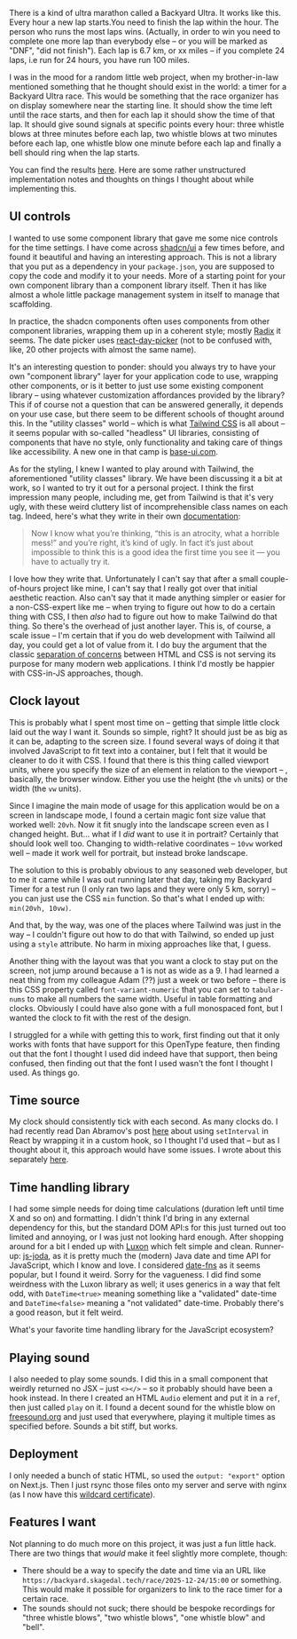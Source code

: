 There is a kind of ultra marathon called a Backyard Ultra. It works like this. Every hour a new lap starts.You need to finish the lap within the hour. The person who runs the most laps wins. (Actually, in order to win you need to complete one more lap than everybody else – or you will be marked as "DNF", "did not finish").  Each lap is 6.7 km, or xx miles – if you complete 24 laps, i.e run for 24 hours, you have run 100 miles. 

I was in the mood for a random little web project, when my brother-in-law mentioned something that he thought should exist in the world: a timer for a Backyard Ultra race. This would be something that the race organizer has on display somewhere near the starting line. It should show the time left until the race starts, and then for each lap it should show the time of that lap. It should give sound signals at specific points every hour: three whistle blows at three minutes before each lap, two whistle blows at two minutes before each lap, one whistle blow one minute before each lap and finally a bell should ring when the lap starts. 

You can find the results [here](https://backyard.skagedal.tech/).  Here are some rather unstructured implementation notes and thoughts on things I thought about while implementing this. 

## UI controls

I wanted to use some component library that gave me some nice controls for the time settings. I have come across [shadcn/ui](https://ui.shadcn.com/) a few times before, and found it beautiful and having an interesting approach. This is not a library that you put as a dependency in your `package.json`, you are supposed to copy the code and modify it to your needs. More of a starting point for your own component library than a component library itself. Then it has like almost a whole little package management system in itself to manage that scaffolding. 

In practice, the shadcn components often uses components from other component libraries, wrapping them up in a coherent style; mostly [Radix](https://www.radix-ui.com/) it seems. The date picker uses [react-day-picker](https://www.npmjs.com/package/react-day-picker) (not to be confused with, like, 20 other projects with almost the same name).  

It's an interesting question to ponder: should you always try to have your own "component library" layer for your application code to use, wrapping other components, or is it better to just use some existing component library – using whatever customization affordances provided by the library? This if of course not a question that can be answered generally, it depends on your use case, but there seem to be different schools of thought around this. In the "utility classes" world – which is what [Tailwind CSS](https://tailwindcss.com/) is all about – it seems popular with so-called "headless" UI libraries, consisting of components that have no style, only functionality and taking care of things like accessibility. A new one in that camp is [base-ui.com](https://base-ui.com/).   

As for the styling, I knew I wanted to play around with Tailwind, the aforementioned "utility classes" library. We have been discussing it a bit at work, so I wanted to try it out for a personal project. I think the first impression many people, including me, get from Tailwind is that it's very ugly, with these weird cluttery list of incomprehensible class names on each tag. Indeed, here's what they write in their own [documentation](https://tailwindcss.com/docs/utility-first):

> Now I know what you’re thinking, “this is an atrocity, what a horrible mess!” and you’re right, it’s kind of ugly. In fact it’s just about impossible to think this is a good idea the first time you see it — you have to actually try it.

I love how they write that. Unfortunately I can't say that after a small couple-of-hours project like mine, I can't say that I really got over that initial aesthetic reaction. Also can't say that it made anything simpler or easier for a non-CSS-expert like me – when trying to figure out how to do a certain thing with CSS, I then _also_ had to figure out how to make Tailwind do that thing. So there's the overhead of just another layer. This is, of course, a scale issue – I'm certain that if you do web development with Tailwind all day, you could get a lot of value from it. I do buy the argument that the classic [separation of concerns](https://adamwathan.me/css-utility-classes-and-separation-of-concerns/) between HTML and CSS is not serving its purpose for many modern web applications. I think I'd mostly be happier with CSS-in-JS approaches, though.  

## Clock layout

This is probably what I spent most time on – getting that simple little clock laid out the way I want it. Sounds so simple, right? It should just be as big as it can be, adapting to the screen size. I found several ways of doing it that involved JavaScript to fit text into a container, but I felt that it would be cleaner to do it with CSS. I found that there is this thing called viewport units, where you specify the size of an element in relation to the viewport – , basically, the browser window. Either you use the height (the `vh` units) or the width (the `vw` units). 

Since I imagine the main mode of usage for this application would be on a screen in landscape mode, I found a certain magic font size value that worked well: `20vh`. Now it fit snugly into the landscape screen even as I changed height. But... what if I _did_ want to use it in portrait? Certainly that should look well too. Changing to width-relative coordinates – `10vw` worked well – made it work well for portrait, but instead broke landscape. 

The solution to this is probably obvious to any seasoned web developer, but to me it came while I was out running later that day, taking my Backyard Timer for a test run (I only ran two laps and they were only 5 km, sorry) – you can just use the CSS `min` function. So that's what I ended up with: `min(20vh, 10vw)`. 

And that, by the way, was one of the places where Tailwind was just in the way – I couldn't figure out how to do that with Tailwind, so ended up just using a `style` attribute. No harm in mixing approaches like that, I guess.  

Another thing with the layout was that you want a clock to stay put on the screen, not jump around because a 1 is not as wide as a 9. I had learned a neat thing from my colleague Adam (??) just a week or two before – there is this CSS property called `font-variant-numeric` that you can set to `tabular-nums` to make all numbers the same width. Useful in table formatting and clocks. Obviously I could have also gone with a full monospaced font, but I wanted the clock to fit with the rest of the design. 

I struggled for a while with getting this to work, first finding out that it only works with fonts that have support for this OpenType feature, then finding out that the font I thought I used did indeed have that support, then being confused, then finding out that the font I used wasn't the font I thought I used. As things go.  

## Time source

My clock should consistently tick with each second. As many clocks do. I had recently read Dan Abramov's post [here](https://overreacted.io/making-setinterval-declarative-with-react-hooks/) about using `setInterval` in React by wrapping it in a custom hook, so I thought I'd used that – but as I thought about it, this approach would have some issues. I wrote about this separately [here](/2025/01/06/seconds-aligned-time-source-in-react.html).   

## Time handling library

I had some simple needs for doing time calculations (duration left until time X and so on) and formatting. I didn't think I'd bring in any external dependency for this, but the standard DOM API:s for this just turned out too limited and annoying, or I was just not looking hard enough. After shopping around for a bit I ended up with [Luxon](https://moment.github.io/luxon/) which felt simple and clean. Runner-up: [js-joda](https://js-joda.github.io/js-joda/), as it is pretty much the (modern) Java date and time API for JavaScript, which I know and love.  I considered [date-fns](https://date-fns.org/) as it seems popular, but I found it weird. Sorry for the vagueness. I did find some weirdness with the Luxon library as well; it uses generics in a way that felt odd, with `DateTime<true>` meaning something like a "validated" date-time and `DateTime<false>` meaning a "not validated" date-time. Probably there's a good reason, but it felt weird. 

What's your favorite time handling library for the JavaScript ecosystem?  

## Playing sound

I also needed to play some sounds. I did this in a small component that weirdly returned no JSX – just `<></>` – so it probably should have been a hook instead. In there I created an HTML `Audio` element and put it in a `ref`, then just called `play` on it. I found a decent sound for the whistle blow on [freesound.org](https://freesound.org/people/SpliceSound/sounds/218318/) and just used that everywhere, playing it multiple times as specified before. Sounds a bit stiff, but works.      

## Deployment

I only needed a bunch of static HTML, so used the `output: "export"` option on Next.js. Then I just rsync those files onto my server and serve with nginx (as I now have this [wildcard certificate](https://blog.skagedal.tech/2023/02/13/deploying-normal-score-converter.html)). 

## Features I want

Not planning to do much more on this project, it was just a fun little hack. There are two things that _would_ make it feel slightly more complete, though:

- There should be a way to specify the date and time via an URL like `https://backyard.skagedal.tech/race/2025-12-24/15:00` or something. This would make it possible for organizers to link to the race timer for a certain race. 
- The sounds should not suck; there should be bespoke recordings for "three whistle blows", "two whistle blows", "one whistle blow" and "bell".


